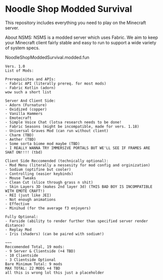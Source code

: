 # Noodle Shop Modded Survival
This repository includes everything you need to play on the Minecraft server.

About NSMS: NSMS is a modded server which uses Fabric. We aim to keep your Minecraft client fairly stable and easy to run to support a wide variety of system specs.

NoodleShopModdedSurvival.modded.fun

```
Vers. 1.0
List of Mods:

Prerequisites and APIs:
- Fabric API (literally prereq. for most mods)
- Fabric Kotlin (adorn)
wow such a short list

Server And Client Side:
- Adorn (Furnature)
- Oxidized (copper)
- Vanilla Hammers
- Emotecraft
- Simple Voice Chat (lotsa research needs to be done!
- Fabric Seasons (might be incompatible, made for vers. 1.18)
- Universal Graves Mod (can run without client)
- Charm (TBD)
- Aether (TBD)
- Some sorta biome mod maybe (TBD)
- I REALLY WANNA TRY IMMERSIVE PORTALS BUT WE'LL SEE IF FRAMES ARE SHAT ON!!!! (tbd)

Client Side Reccomended (technically optional):
- Mod Menu (literally a nessesity for mod config and orginization)
- Sodium (optifine but cooler)
- Controlling (easier keybinds)
- Mouse Tweaks
- Clean Cut (slice through grass n shit)
- Skin Layers 3D (makes 2nd layer 3d) (THIS BAD BOY IS INCOMPATIBLE WITH EMOTE CRAFT!)
- REI (just like JEI)
- Not enough animations
- Effective
- Minihud (for the average f3 enjoyers)

Fully Optional:
- Farside (ability to render further than specified server render distance)
- Replay Mod
- Iris (shaders) (can be paired with sodium!)

~~~
Reccomended Total, 19 mods:
- 9 Server & Clientside (+4 TBD)
- 10 Clientside
- 3 Clientside Optional
Bare Minimum Total: 9 mods
MAX TOTAL: 22 MODS +4 TBD
all this is wrong lol this just a placeholder
```
